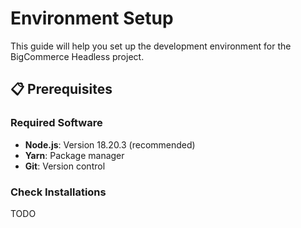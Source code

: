 # Environment Setup

This guide will help you set up the development environment for the BigCommerce Headless project.

## 📋 Prerequisites

### Required Software

- **Node.js**: Version 18.20.3 (recommended)
- **Yarn**: Package manager
- **Git**: Version control

### Check Installations

TODO
